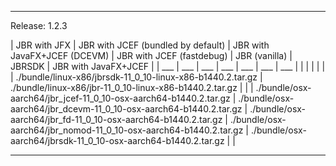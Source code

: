 
---
Release: 1.2.3

| JBR with JFX | JBR with JCEF (bundled by default) | JBR with JavaFX+JCEF (DCEVM) | JBR with JCEF (fastdebug) | JBR (vanilla) | JBRSDK | JBR with JavaFX+JCEF | 
| ___ | ___ | ___ | ___ | ___ | ___ | ___ |
|  |  |  |  |  | ./bundle/linux-x86/jbrsdk-11_0_10-linux-x86-b1440.2.tar.gz | ./bundle/linux-x86/jbr-11_0_10-linux-x86-b1440.2.tar.gz | 
|  | ./bundle/osx-aarch64/jbr_jcef-11_0_10-osx-aarch64-b1440.2.tar.gz | ./bundle/osx-aarch64/jbr_dcevm-11_0_10-osx-aarch64-b1440.2.tar.gz | ./bundle/osx-aarch64/jbr_fd-11_0_10-osx-aarch64-b1440.2.tar.gz | ./bundle/osx-aarch64/jbr_nomod-11_0_10-osx-aarch64-b1440.2.tar.gz | ./bundle/osx-aarch64/jbrsdk-11_0_10-osx-aarch64-b1440.2.tar.gz |  | 

---

